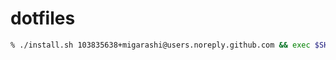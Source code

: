 # dotfiles

```sh
% ./install.sh 103835638+migarashi@users.noreply.github.com && exec $SHELL -l
```

